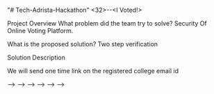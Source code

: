 "# Tech-Adrista-Hackathon" 
<32>--<I Voted!>

Project Overview
What problem did the team try to solve?
Security Of Online Voting Platform.

What is the proposed solution?
Two step verification

Solution Description

We will send one time link on the registered college email id 

<Collect candidate details and Voters email> --> <Mail all voters with unique URLS to direct to voting page> --> 
<Once directed voters agree to vote redirect them to next page> --> <Take pictures using webcam> -->
<POST request all collected data back to server> --> <if photo do not match ID discard the vote> -->
<Publish the result once the voting time is over>
